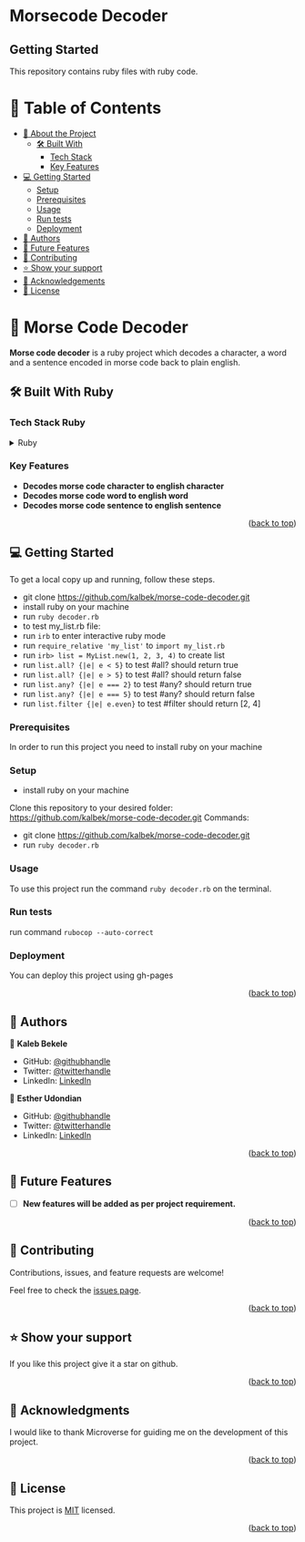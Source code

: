 # Morsecode Decoder
## Getting Started
This repository contains ruby files with ruby code.

# 📗 Table of Contents

- [📖 About the Project](#about-project)
  - [🛠 Built With](#built-with)
    - [Tech Stack](#tech-stack)
    - [Key Features](#key-features)
- [💻 Getting Started](#getting-started)
  - [Setup](#setup)
  - [Prerequisites](#prerequisites)
  - [Usage](#usage)
  - [Run tests](#run-tests)
  - [Deployment](#triangular_flag_on_post-deployment)
- [👥 Authors](#authors)
- [🔭 Future Features](#future-features)
- [🤝 Contributing](#contributing)
- [⭐️ Show your support](#support)
- [🙏 Acknowledgements](#acknowledgements)
- [📝 License](#license)

# 📖 Morse Code Decoder <a name="about-project"></a>

**Morse code decoder** is a ruby project which decodes a character, a word and a sentence encoded in morse code back to plain english.

## 🛠 Built With <a name="built-with">Ruby</a>

### Tech Stack <a name="tech-stack">Ruby</a>

<details>
<summary>Ruby</summary>
  <ul>
    <li><a href="https://www.ruby-lang.org/en/">Ruby</a></li>
  </ul>
</details>

<!-- Features -->

### Key Features <a name="key-features"></a>

- **Decodes morse code character to english character**
- **Decodes morse code word to english word**
- **Decodes morse code sentence to english sentence**

<p align="right">(<a href="#readme-top">back to top</a>)</p>

<!-- GETTING STARTED -->

## 💻 Getting Started <a name="getting-started"></a>

To get a local copy up and running, follow these steps.
- git clone https://github.com/kalbek/morse-code-decoder.git
- install ruby on your machine
- run ```ruby decoder.rb```
- to test my_list.rb file:
- run `irb` to enter interactive ruby mode
- run `require_relative 'my_list'` to `import my_list.rb`
- run `irb> list = MyList.new(1, 2, 3, 4)` to create list
- run `list.all? {|e| e < 5}` to test #all? should return true
- run `list.all? {|e| e > 5}` to test #all? should return false
- run `list.any? {|e| e === 2}` to test #any? should return true
- run `list.any? {|e| e === 5}` to test #any? should return false
- run `list.filter {|e| e.even}` to test #filter should return [2, 4]
### Prerequisites

In order to run this project you need to install ruby on your machine

### Setup

- install ruby on your machine

Clone this repository to your desired folder: https://github.com/kalbek/morse-code-decoder.git
Commands: 
- git clone https://github.com/kalbek/morse-code-decoder.git
- run ```ruby decoder.rb```

### Usage

To use this project run the command ```ruby decoder.rb``` on the terminal.

### Run tests
run command ```rubocop --auto-correct```

### Deployment

You can deploy this project using gh-pages

<p align="right">(<a href="#readme-top">back to top</a>)</p>

## 👥 Authors <a name="authors"></a>

👤 **Kaleb Bekele**

- GitHub: [@githubhandle](https://github.com/kalbek)
- Twitter: [@twitterhandle](https://twitter.com/knuramo)
- LinkedIn: [LinkedIn](https://www.linkedin.com/in/kaleb-nuramo/)

👤 **Esther Udondian**

- GitHub: [@githubhandle]()
- Twitter: [@twitterhandle]()
- LinkedIn: [LinkedIn]()

<p align="right">(<a href="#readme-top">back to top</a>)</p>

<!-- FUTURE FEATURES -->

## 🔭 Future Features <a name="future-features"></a>

- [ ] **New features will be added as per project requirement.**

<p align="right">(<a href="#readme-top">back to top</a>)</p>

<!-- CONTRIBUTING -->

## 🤝 Contributing <a name="contributing"></a>

Contributions, issues, and feature requests are welcome!

Feel free to check the [issues page](../../issues/).

<p align="right">(<a href="#readme-top">back to top</a>)</p>

<!-- SUPPORT -->

## ⭐️ Show your support <a name="support"></a>

If you like this project give it a star on github.

<p align="right">(<a href="#readme-top">back to top</a>)</p>

<!-- ACKNOWLEDGEMENTS -->

## 🙏 Acknowledgments <a name="acknowledgements"></a>

I would like to thank Microverse for guiding me on the development of this project.

<p align="right">(<a href="#readme-top">back to top</a>)</p>

<!-- LICENSE -->

## 📝 License <a name="license"></a>

This project is [MIT](./LICENSE.MD) licensed.

<p align="right">(<a href="#readme-top">back to top</a>)</p>